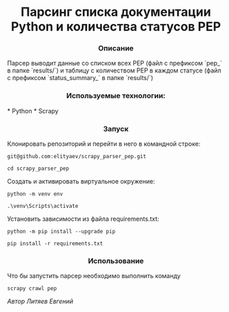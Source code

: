 <h1 align="center">Парсинг списка документации Python 
и количества статусов PEP</h1>

<h3 align="center">Описание</h3>
Парсер выводит данные со списком всех РЕР (файл c префиксом `pep_` в папке `results/`) и 
таблицу с количеством РЕР в каждом статусе 
(файл c префиксом `status_summary_` в папке `results/`)


<h3 align="center">Используемые технологии:</h3>
* Python
* Scrapy

<h3 align="center">Запуск</h3>

Клонировать репозиторий и перейти в него в командной строке:
```
git@github.com:elityaev/scrapy_parser_pep.git
```
```
cd scrapy_parser_pep
```

Cоздать и активировать виртуальное окружение:

```
python -m venv env
```
```
.\venv\Scripts\activate
```

Установить зависимости из файла requirements.txt:

```
python -m pip install --upgrade pip
```
```
pip install -r requirements.txt
```

<h3 align="center">Использование</h3>

Что бы запустить парсер необходимо выполнить команду

```
scrapy crawl pep 
```
_Автор
Литяев Евгений_